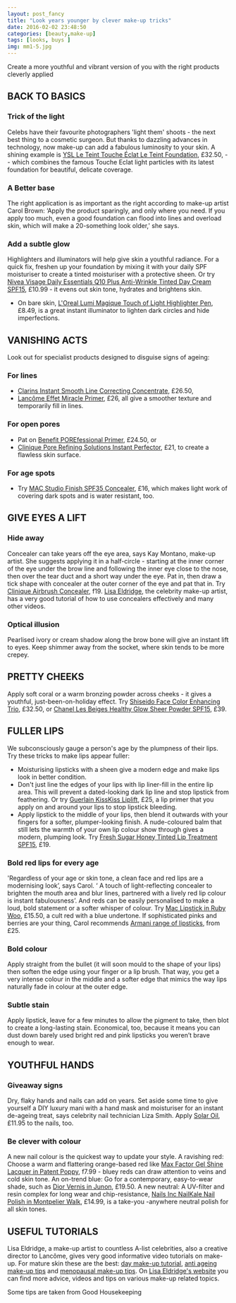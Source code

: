 ```yaml
---
layout: post_fancy
title: "Look years younger by clever make-up tricks"
date: 2016-02-02 23:48:50
categories: [beauty,make-up]
tags: [looks, buys ]
img: mm1-5.jpg
---
```

Create a more youthful and vibrant version of you with the right products cleverly applied

## BACK TO BASICS ## 

### Trick of the light ### 
Celebs have their favourite photographers 'light them' shoots - the next best thing to a cosmetic surgeon. But thanks to dazzling advances in technology, now make-up can add a fabulous luminosity to your skin. 
A shining example is [YSL Le Teint Touche Éclat Le Teint Foundation], £32.50, -- which combines the famous Touche Eclat light particles with its latest foundation for beautiful, delicate coverage. 

### A Better base ###
The right application is as important as the right according to make-up artist Carol Brown: ‘Apply the product sparingly, and only where you need. If you apply too much, even a good foundation can flood into lines and overload skin, which will make a 20-something look older,' she says. 

### Add a subtle glow ### 
Highlighters and illuminators will help give skin a youthful radiance. For a quick fix, freshen up your foundation by mixing it with your daily SPF moisturiser to create a tinted moisturiser with a protective sheen. Or try [Nivea Visage Daily Essentials Q10 Plus Anti-Wrinkle Tinted Day Cream SPF15], £10.99 - it evens out skin tone, hydrates and brightens skin. 
- On bare skin, [L'Oreal Lumi Magique Touch of Light Highlighter Pen], £8.49, is a great instant illuminator to lighten dark circles and hide imperfections. 

## VANISHING ACTS ##
Look out for specialist products designed  to disguise signs of ageing: 

### For lines ###
- [Clarins Instant Smooth Line Correcting Concentrate], £26.50, 
- [Lancôme Effet Miracle Primer], £26, all give a smoother texture and temporarily fill in lines. 

### For open pores ###
- Pat on [Benefit POREfessional Primer], £24.50, or 
- [Clinique Pore Refining Solutions Instant Perfector], £21, to create a flawless skin surface. 

### For age spots ### 
- Try [MAC Studio Finish SPF35 Concealer], £16, which makes  light work of covering dark spots and is water resistant, too. 

## GIVE EYES A LIFT ## 

### Hide away ### 
Concealer can take years off the eye area, says Kay Montano, make-up artist. She suggests applying it in a half-circle - starting at the inner corner of the eye under the brow line and following the inner eye close to the nose, then over the tear duct and a short way under the eye. Pat in, then draw a tick shape with concealer at the outer corner of the eye and pat that in. Try [Clinique Airbrush Concealer], f19. 
[Lisa Eldridge], the celebrity make-up artist, has a very good tutorial of how to use concealers effectively and many other videos.

### Optical illusion ###
Pearlised ivory or cream shadow along the brow bone will give an instant lift to eyes. Keep shimmer away from the socket, where skin tends to be more crepey. 

## PRETTY CHEEKS ##
Apply soft coral or a warm bronzing powder across cheeks - it gives a youthful, just-been-on-holiday effect. Try [Shiseido Face Color Enhancing Trio], £32.50, or [Chanel Les Beiges Healthy Glow Sheer Powder SPF15], £39.  

## FULLER LIPS ##
We subconsciously gauge a person's age by the plumpness of their lips. 
Try these tricks to make lips appear fuller: 
-   Moisturising lipsticks with a sheen give a modern edge and make lips look in better condition. 
-   Don't just line the edges of your lips with lip liner-fill in the entire lip area. This will prevent a dated-looking dark lip line and stop lipstick from feathering. Or try [Guerlain KissKiss Liplift], £25, a lip primer that you apply on and around your lips to stop lipstick bleeding. 
-	Apply lipstick to the middle of your lips, then blend it outwards with your fingers for a softer, plumper-looking finish. A nude-coloured balm that still lets the warmth of your own lip colour show through gives a modern, plumping look. Try [Fresh Sugar Honey Tinted Lip Treatment SPF15], £19. 

### Bold red lips for every age ###
'Regardless of your age or skin tone, a clean face and red lips are a modernising look’, says Carol. ‘ A touch of light-reflecting concealer to brighten the mouth area and blur lines, partnered with a lively red lip colour is instant fabulousness’. And reds can be easily personalised to make a loud, bold statement or a softer whisper of colour. 
Try [Mac Lipstick in Ruby Woo], £15.50, a cult red with a blue undertone. If sophisticated pinks and berries are your thing, Carol recommends [Armani range of lipsticks], from £25. 

### Bold colour ###
Apply straight from the bullet (it will soon mould to the shape of your lips) then soften the edge using your finger or a lip brush. That way, you get a very intense colour in the middle and a softer edge that mimics the way lips naturally fade in colour at the outer edge. 

### Subtle stain ### 
Apply lipstick, leave for a few minutes to allow the pigment to take, then blot to create a long-lasting stain. Economical, too, because it means you can dust down barely used bright red and pink lipsticks you weren’t brave enough to wear.  
 
## YOUTHFUL HANDS ##  

### Giveaway signs ### 
Dry, flaky hands and nails can add on years. Set aside some time to give yourself a DIY luxury mani with a hand mask and moisturiser for an instant de-ageing treat, says celebrity nail technician Liza Smith. Apply [Solar Oil], £11.95 to the nails, too. 

### Be clever with colour ###
A new nail colour is the quickest way to update your style. A ravishing red: Choose a warm and flattering orange-based red like [Max Factor Gel Shine Lacquer in Patent Poppy], f7.99 - bluey reds can draw attention to veins and cold skin tone. 
An on-trend blue: Go for a contemporary, easy-to-wear shade, such as [Dior Vernis in Junon], £19.50. 
A new neutral: A UV-filter and resin complex for long wear and chip-resistance, [Nails Inc NailKale Nail Polish in Montpelier Walk], £14.99, is a take-you -anywhere neutral polish for all skin tones.

## USEFUL TUTORIALS ##
Lisa Eldridge, a make-up artist to countless A-list celebrities, also a creative director to Lancôme, gives very good informative video tutorials on make-up. For mature skin these are the best: [day make-up tutorial], [anti ageing make-up tips] and [menopausal make-up tips]. On [Lisa Eldridge's website] you can find more advice, videos and tips on various make-up related topics. 

Some tips are taken from Good Housekeeping

[YSL Le Teint Touche Éclat Le Teint Foundation]: http://www.yslbeauty.co.uk/makeup/complexion/touche-eclat/touche-eclat-le-teint-foundation/3614271093714.html
[Nivea Visage Daily Essentials Q10 Plus Anti-Wrinkle Tinted Day Cream SPF15]: http://www.boots.com/en/NIVEA-Q10plus-Anti-Wrinkle-CC-Tinted-Day-Cream-SPF15_1392655/
[L'Oreal Lumi Magique Touch of Light Highlighter Pen]: http://www.boots.com/en/LOreal-Paris-Lumi-Magique-Concealer_1247628/
[Clarins Instant Smooth Line Correcting Concentrate]: http://www.boots.com/en/Clarins-Line-Correcting-Concentrate-3ml_1160243/
[Lancôme Effet Miracle Primer]: http://www.boots.com/en/Lancome-Effet-Miracle-Bare-Skin-Perfection-Primer-15ml_1234504/
[Benefit POREfessional Primer]: http://www.feelunique.com/p/Benefit-The-POREfessional-PRO-Balm-22ml
[Clinique Pore Refining Solutions Instant Perfector]: http://www.boots.com/en/Clinique-Pore-Refining-Solutions-Instant-Perfector-15ml_1212574/
[MAC Studio Finish SPF35 Concealer]: http://www.houseoffraser.co.uk/M%C2%B7A%C2%B7C+Studio+Finish+Spf+35+Concealer/D309849,default,pd.html
[Clinique Airbrush Concealer]: http://www.boots.com/en/Clinique-Airbrush-Concealer-all-Skin-Types_9156/
[Lisa Eldridge]: http://www.lisaeldridge.com/video/1669/concealer/tag/2740/#.V5Szl_mANBc
[Shiseido Face Color Enhancing Trio]: http://www.houseoffraser.co.uk/Shiseido+Face+Colour+Enhancing+Trio/D481372,default,pd.html
[Chanel Les Beiges Healthy Glow Sheer Powder SPF15]: http://www.boots.com/en/CHANEL-LES-BEIGES-Healthy-Glow-Sheer-Powder_1312621/
[Guerlain KissKiss Liplift]: http://www.houseoffraser.co.uk/Guerlain+Kiss+Kiss+Liplift/D161673,default,pd.html
[Fresh Sugar Honey Tinted Lip Treatment SPF15]: http://www.fresh.com/UK/sugar/sugar-honey-tinted-lip-treatment-sunscreen-spf-15/H00002727.html#start=9&cgid=lip-treatment
[Mac Lipstick in Ruby Woo]: http://www.maccosmetics.co.uk/product/13854/310/Products/Makeup/Lips/Lipstick/Lipstick?gclid=Cj0KEQjwztG8BRCJgseTvZLctr8BEiQAA_kBD-j66tRef5otf4DDt8P-NWZLjE_XZGwK8HZp7E2ldvQaAhM18P8HAQ&gclsrc=aw.ds#/shade/Ruby_Woo
[Armani range of lipsticks]: http://www.houseoffraser.co.uk/Lipsticks/10009,default,sc.html?prefn1=brand&prefv1=Giorgio%20Armani
[Solar Oil]: https://www.cultbeauty.co.uk/creative-nail-design-solaroil-cuticle-oil.html
[Max Factor Gel Shine Lacquer in Patent Poppy]: http://www.boots.com/en/Max-Factor-Gel-Shine-Lacquer-Nail-Polish_1500717/
[Dior Vernis in Junon]: http://www.houseoffraser.co.uk/Dior+Vernis/199194114,default,pd.html
[Nails Inc NailKale Nail Polish in Montpelier Walk]: http://www.very.co.uk/nails-inc-nailkale-montpelier-walk-nail-polish/1428072773.prd
[day make-up tutorial]: https://www.youtube.com/watch?v=f-SZA1tkViU
[anti ageing make-up tips]: https://www.youtube.com/watch?v=3ODmwOXVjfk&nohtml5=False
[menopausal make-up tips]: https://www.youtube.com/watch?v=mGe2zBC1W3c&nohtml5=False
[Lisa Eldridge's website]: http://www.lisaeldridge.com/video/skincare/
